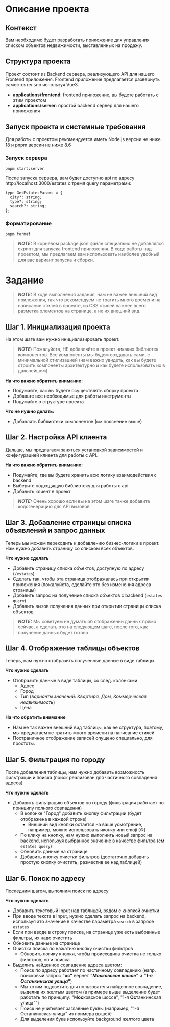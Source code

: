 # Описание проекта

## Контекст
Вам необходимо будет разработать приложение для управления списком объектов недвижимости, выставленных на продажу.

## Структура проекта
Проект состоит из Backend сервера, реализующего API для нашего Frontend приложения. Frontend приложение предлагается развернуть самостоятельно используя Vue3. 

- **applications/frontend**: frontend приложение, вы будете работать с этим проектом
- **applications/server**: простой backend сервер для нашего приложения

## Запуск проекта и системные требования
Для работы с проектом рекомендуется иметь Node.js версии не ниже 18 и pnpm версии не ниже 8.6

### Запуск сервера
```shell
pnpm start:server
```
После запуска сервера, вам будет доступно api по адресу http://localhost:3000/estates с тремя query параметрами:
```
type GetEstatesParams = {
  city?: string;
  type?: string;
  search?: string;
};
```

### Форматирование
```shell
pnpm format
```

> **_NOTE:_** В корневом package.json файле специально не добавлялся скрипт для запуска frontend приложения.
> В ходе работы над проектом, мы предлагаем вам использовать наиболее удобный для вас вариант запуска и сборки.

# Задание

> **_NOTE:_** В ходе выполнения задания, нам не важен внешний вид приложения, так что рекомендуем не тратить много времени
> на написание стилей в проекте, из CSS стилей важнее всего разметка элементов на странице, а не их внешний вид.

## Шаг 1. Инициализация проекта
На этом шаге вам нужно инициализировать проект.

> **_NOTE:_** Пожалуйста, НЕ добавляйте в проект никаких библиотек компонентов. Все компоненты мы будем создавать сами,
> с минимальной стилизацией (нам важно увидеть, как вы будете строить компоненты архитектурно и как будете использовать их в дальнейшем).

**На что важно обратить внимание:**
- Подумайте, как вы будете осуществлять сборку проекта
- Добавьте все необходимые для работы инструменты
- Подумайте о структуре проекта

**Что не нужно делать:**
- Добавлять библиотеки компонентов (см пояснение выше)

## Шаг 2. Настройка API клиента
Дальше, мы предлагаем заняться установкой зависимостей и конфигурацией клиента для работы с API.

**На что важно обратить внимание:**
- Подумайте, где вы будете хранить всю логику взаимодействия с backend
- Выберите подходящую библиотеку для работы с api
- Добавить клиент в проект

> **_NOTE:_** Очень хорошо если вы на этом шаге также добавите кодогенерацию для API вызовов

## Шаг 3. Добавление страницы списка объявлений и запрос данных
Теперь мы можем переходить к добавлению бизнес-логики в проект. Нам нужно добавить страницу со списком всех объектов.

**Что нужно сделать** 
- Добавить страницу списка объектов, доступную по адресу (`/estates`)
- Сделать так, чтобы эта страница отображалась при открытии приложения (пожалуйста, сделайте это без изменения адреса страницы)
- Добавить запрос на получение списка объектов с backend (`estates query`)
- Добавить вызов получения данных при открытии страницы списка объектов

> **_NOTE:_** Мы советуем не думать об отображении данных прямо сейчас, а сделать это на следующем шаге, после того, 
> как получение данных будет готово

## Шаг 4. Отображение таблицы объектов
Теперь, нам нужно отобразить полученные данные в виде таблицы.

**Что нужно сделать** 
- Отобразить данные в виде таблицы, со след. колонками
  - Адрес
  - Город
  - Тип (_варианты значений: Квартира, Дом, Коммерческая недвижимость_)
  - Цена

**На что обратить внимание**
- Нам не так важен внешний вид таблицы, как ее структура, поэтому, мы предлагаем не тратить много времени на написание стилей
- Постраничное отображение записей опущено специально, для простоты.

## Шаг 5. Фильтрация по городу
После добавления таблицы, нам нужно добавить возможность фильтрации и поиска (поиск реализован для частичного совпадения адреса)

**Что нужно сделать** 
- Добавить фильтрацию объектов по городу (фильтрация работает по принципу полного совпадения)
  - В колонке "Город" добавить кнопку фильтрации (будет отображена в каждой строке)
    - Внешний вид кнопки остается на ваше усмотрение, например, можно использовать иконку или emoji (⚙️)
  - По клику на кнопку, нам нужно выполнить новый запрос на backend, используя выбранное значение в качестве фильтра (см `estates query`)
  - Обновить данные на странице
  - Добавить кнопку очистки фильтров (достаточно добавить простую кнопку очистить, разместив ее над таблицей)

## Шаг 6. Поиск по адресу
Последним шагом, выполним поиск по адресу

**Что нужно сделать** 
- Добавить текстовый Input над таблицей, рядом с кнопкой очистки
- При вводе текста в Input, нужно сделать запрос на backend, используя это значение в качестве параметра `search` в запросе `estates`
- Если при вводе в строку поиска, на странице уже есть выбранные фильтры, их надо очистить
- Обновить данные на странице 
- Очистка поиска по нажатию кнопку очистки фильтров
  - Обновить логику кнопки, чтобы происходила очистка не только фильтров, но и поиска
- Выделить найденное совпадение адреса цветом:
  - Поиск по адресу работает по частичному совпадению (напр. поисковый запрос **"ос"** вернет _**"Московское шоссе"**_ и _**"1-я Останкинская улица"**_)
  - Мы хотим подсветить для пользователя найденное совпадение, выделив их желтым цветом (в примере выше выделение будет работать по принципу: "М**ос**ковское шоссе", "1-я **Ос**танкинская улица"")
  - Поиск не учитывает заглавные буквы (например, "1-я Останкинская улица" из примера выше)ё
  - Для выделения букв используйте background желтого цвета

